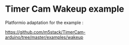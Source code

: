 # Timer Cam Wakeup example
Platformio adaptation for the example :

https://github.com/m5stack/TimerCam-arduino/tree/master/examples/wakeup


